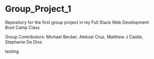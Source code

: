 # Group_Project_1
Repository for the first group project in my Full Stack Web Development Boot Camp Class

Group Contributors: Michael Becker, Aleksei Cruz, Matthew J Castle, Stephanie De Dios

testing
